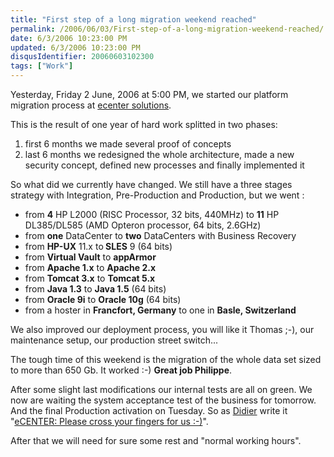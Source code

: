 ```yaml
---
title: "First step of a long migration weekend reached"
permalink: /2006/06/03/First-step-of-a-long-migration-weekend-reached/
date: 6/3/2006 10:23:00 PM
updated: 6/3/2006 10:23:00 PM
disqusIdentifier: 20060603102300
tags: ["Work"]
---
```

Yesterday, Friday 2 June, 2006 at 5:00 PM, we started our platform migration process at [ecenter solutions](http://www.ecenter-solutions.com/). 

This is the result of one year of hard work splitted in two phases:
<!-- more -->

<ol>
<li>first 6 months we made several proof of concepts</li>
<li>last 6 months we redesigned the whole architecture, made a new security concept, defined new processes and finally implemented it</li></ol>


So what did we currently have changed. We still have a three stages strategy with Integration, Pre-Production and Production, but we went :

<ul>
<li>from <strong>4</strong> HP L2000 (RISC Processor, 32 bits, 440MHz) to <strong>11</strong> HP DL385/DL585 (AMD Opteron processor, 64 bits, 2.6GHz)</li>
<li>from <strong>one</strong> DataCenter to <strong>two</strong> DataCenters with Business Recovery</li>
<li>from <strong>HP-UX</strong> 11.x to<strong> SLES</strong> 9 (64 bits)</li>
<li>from <strong>Virtual Vault</strong> to <strong>appArmor</strong></li>
<li>from <strong>Apache 1.x</strong> to <strong>Apache 2.x</strong></li>
<li>from <strong>Tomcat 3.x</strong> to <strong>Tomcat 5.x</strong></li>
<li>from <strong>Java 1.3</strong> to <strong>Java 1.5</strong> (64 bits)</li>
<li>from <strong>Oracle 9i</strong> to <strong>Oracle 10g</strong> (64 bits)</li>
<li>from a hoster in <strong>Francfort, Germany</strong> to one in <strong>Basle, Switzerland</strong></li></ul>


We also improved our deployment process, you will like it Thomas ;-), our maintenance setup, our production street switch...

The tough time of this weekend is the migration of the whole data set sized to more than 650 Gb. It worked :-) <strong>Great job Philippe</strong>.

After some slight last modifications our internal tests are all on green. We now are waiting the system acceptance test of the business for tomorrow. And the final Production activation on Tuesday. So as [Didier](http://www.didierbeck.com/) write it "[eCENTER: Please cross your fingers for us :-)](http://www.didierbeck.com/2006/06/ecenter-please-cross-your-fingers-for.php)".

After that we will need for sure some rest and "normal working hours".
